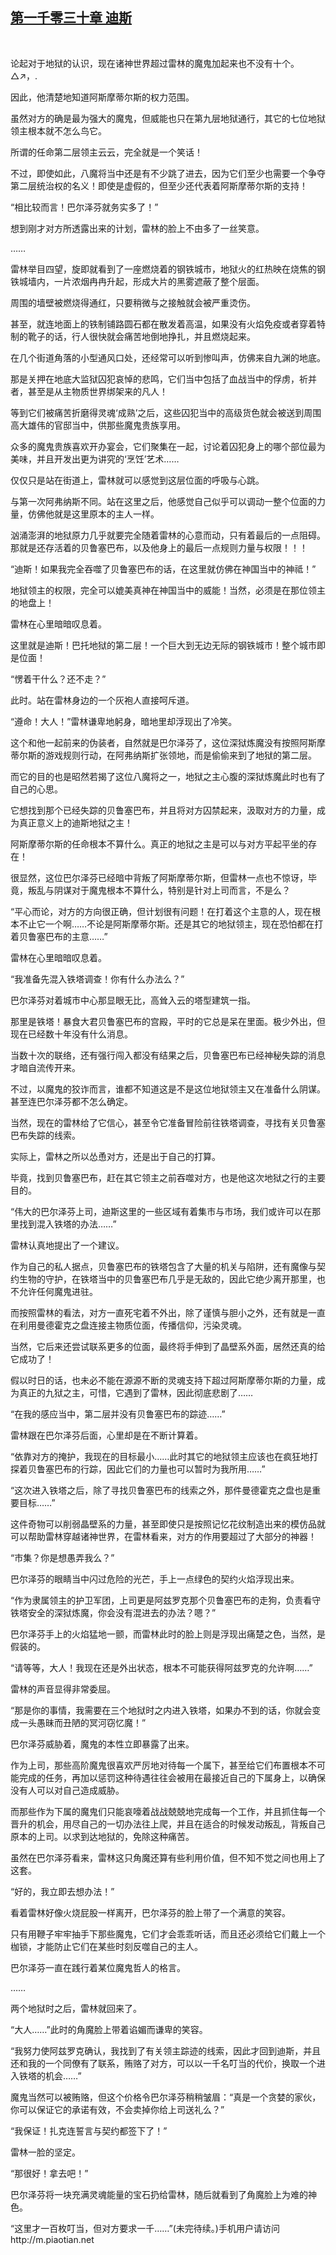 ## [第一千零三十章 迪斯](https://www.xxbiquge.com/11_11222/9045249.html)
﻿

  论起对于地狱的认识，现在诸神世界超过雷林的魔鬼加起来也不没有十个。△↗，.

  因此，他清楚地知道阿斯摩蒂尔斯的权力范围。

  虽然对方的确是最为强大的魔鬼，但威能也只在第九层地狱通行，其它的七位地狱领主根本就不怎么鸟它。

  所谓的任命第二层领主云云，完全就是一个笑话！

  不过，即使如此，八魔将当中还是有不少跳了进去，因为它们至少也需要一个争夺第二层统治权的名义！即使是虚假的，但至少还代表着阿斯摩蒂尔斯的支持！

  “相比较而言！巴尔泽芬就务实多了！”

  想到刚才对方所透露出来的计划，雷林的脸上不由多了一丝笑意。

  ……

  雷林举目四望，旋即就看到了一座燃烧着的钢铁城市，地狱火的红热映在烧焦的钢铁城墙内，一片浓烟冉冉升起，形成大片的黑雾遮蔽了整个层面。

  周围的墙壁被燃烧得通红，只要稍微与之接触就会被严重烫伤。

  甚至，就连地面上的铁制铺路圆石都在散发着高温，如果没有火焰免疫或者穿着特制的靴子的话，行人很快就会痛苦地倒地挣扎，并且燃烧起来。

  在几个街道角落的小型通风口处，还经常可以听到惨叫声，仿佛来自九渊的地底。

  那是关押在地底大监狱囚犯哀悼的悲鸣，它们当中包括了血战当中的俘虏，祈并者，甚至是从主物质世界绑架来的凡人！

  等到它们被痛苦折磨得灵魂‘成熟’之后，这些囚犯当中的高级货色就会被送到周围高大雄伟的官邸当中，供那些魔鬼贵族享用。

  众多的魔鬼贵族喜欢开办宴会，它们聚集在一起，讨论着囚犯身上的哪个部位最为美味，并且开发出更为讲究的‘烹饪’艺术……

  仅仅只是站在街道上，雷林就可以感觉到这层位面的呼吸与心跳。

  与第一次阿弗纳斯不同。站在这里之后，他感觉自己似乎可以调动一整个位面的力量，仿佛他就是这里原本的主人一样。

  汹涌澎湃的地狱原力几乎就要完全随着雷林的心意而动，只有着最后的一点阻碍。那就是还存活着的贝鲁塞巴布，以及他身上的最后一点规则力量与权限！！！

  “迪斯！如果我完全吞噬了贝鲁塞巴布的话，在这里就仿佛在神国当中的神祗！”

  地狱领主的权限，完全可以媲美真神在神国当中的威能！当然，必须是在那位领主的地盘上！

  雷林在心里暗暗叹息着。

  这里就是迪斯！巴托地狱的第二层！一个巨大到无边无际的钢铁城市！整个城市即是位面！

  “愣着干什么？还不走？”

  此时。站在雷林身边的一个灰袍人直接呵斥道。

  “遵命！大人！”雷林谦卑地躬身，暗地里却浮现出了冷笑。

  这个和他一起前来的伪装者，自然就是巴尔泽芬了，这位深狱炼魔没有按照阿斯摩蒂尔斯的游戏规则行动，在阿弗纳斯扩张领地，而是偷偷来到了地狱的第二层。

  而它的目的也是昭然若揭了这位八魔将之一，地狱之主心腹的深狱炼魔此时也有了自己的心思。

  它想找到那个已经失踪的贝鲁塞巴布，并且将对方囚禁起来，汲取对方的力量，成为真正意义上的迪斯地狱之主！

  阿斯摩蒂尔斯的任命根本不算什么。真正的地狱之主是可以与对方平起平坐的存在！

  很显然，这位巴尔泽芬已经暗中背叛了阿斯摩蒂尔斯，但雷林一点也不惊讶，毕竟，叛乱与阴谋对于魔鬼根本不算什么，特别是针对上司而言，不是么？

  “平心而论，对方的方向很正确，但计划很有问题！在打着这个主意的人，现在根本不止它一个啊……不论是阿斯摩蒂尔斯。还是其它的地狱领主，现在恐怕都在打着贝鲁塞巴布的主意……”

  雷林在心里暗暗叹息着。

  “我准备先混入铁塔调查！你有什么办法么？”

  巴尔泽芬对着城市中心那显眼无比，高耸入云的塔型建筑一指。

  那里是铁塔！暴食大君贝鲁塞巴布的宫殿，平时的它总是呆在里面。极少外出，但现在已经数十年没有什么消息。

  当数十次的联络，还有强行闯入都没有结果之后，贝鲁塞巴布已经神秘失踪的消息才暗自流传开来。

  不过，以魔鬼的狡诈而言，谁都不知道这是不是这位地狱领主又在准备什么阴谋。甚至连巴尔泽芬都不怎么确定。

  当然，现在的雷林给了它信心，甚至令它准备冒险前往铁塔调查，寻找有关贝鲁塞巴布失踪的线索。

  实际上，雷林之所以怂恿对方，还是出于自己的打算。

  毕竟，找到贝鲁塞巴布，赶在其它领主之前吞噬对方，也是他这次地狱之行的主要目的。

  “伟大的巴尔泽芬上司，迪斯这里的一些区域有着集市与市场，我们或许可以在那里找到混入铁塔的办法……”

  雷林认真地提出了一个建议。

  作为自己的私人据点，贝鲁塞巴布的铁塔包含了大量的机关与陷阱，还有魔像与契约生物的守护，在铁塔当中的贝鲁塞巴布几乎是无敌的，因此它绝少离开那里，也不允许任何魔鬼进驻。

  而按照雷林的看法，对方一直死宅着不外出，除了谨慎与胆小之外，还有就是一直在利用曼德霍克之盘连接主物质位面，传播信仰，污染灵魂。

  当然，它后来还尝试联系更多的位面，最终将手伸到了晶壁系外面，居然还真的给它成功了！

  假以时日的话，也未必不能在源源不断的灵魂支持下超过阿斯摩蒂尔斯的力量，成为真正的九狱之主，可惜，它遇到了雷林，因此彻底悲剧了……

  “在我的感应当中，第二层并没有贝鲁塞巴布的踪迹……”

  雷林跟在巴尔泽芬后面，心里却是在不断计算着。

  “依靠对方的掩护，我现在的目标最小……此时其它的地狱领主应该也在疯狂地打探着贝鲁塞巴布的行踪，因此它们的力量也可以暂时为我所用……”

  “这次进入铁塔之后，除了寻找贝鲁塞巴布的线索之外，那件曼德霍克之盘也是重要目标……”

  这件奇物可以削弱晶壁系的力量，甚至即使只是按照记忆花纹制造出来的模仿品就可以帮助雷林穿越诸神世界，在雷林看来，对方的作用要超过了大部分的神器！

  “市集？你是想愚弄我么？”

  巴尔泽芬的眼睛当中闪过危险的光芒，手上一点绿色的契约火焰浮现出来。

  “作为隶属领主的护卫军团，上司更是阿兹罗克那个贝鲁塞巴布的走狗，负责看守铁塔安全的深狱炼魔，你会没有混进去的办法？嗯？”

  巴尔泽芬手上的火焰猛地一颤，而雷林此时的脸上则是浮现出痛楚之色，当然，是假装的。

  “请等等，大人！我现在还是外出状态，根本不可能获得阿兹罗克的允许啊……”

  雷林的声音显得非常委屈。

  “那是你的事情，我需要在三个地狱时之内进入铁塔，如果办不到的话，你就会变成一头愚昧而丑陋的冥河窃忆魔！”

  巴尔泽芬威胁着，魔鬼的本性立即暴露了出来。

  作为上司，那些高阶魔鬼很喜欢严厉地对待每一个属下，甚至给它们布置根本不可能完成的任务，再加以惩罚这种待遇往往会被用在最接近自己的下属身上，以确保没有人可以对自己造成威胁。

  而那些作为下属的魔鬼们只能哀嚎着战战兢兢地完成每一个工作，并且抓住每一个晋升的机会，用尽自己的一切办法往上爬，并且在适合的时候发动叛乱，背叛自己原本的上司。以求到达地狱的，免除这种痛苦。

  虽然在巴尔泽芬看来，雷林这只角魔还算有些利用价值，但不知不觉之间也用上了这套。

  “好的，我立即去想办法！”

  看着雷林好像火烧屁股一样离开，巴尔泽芬的脸上带了一个满意的笑容。

  只有用鞭子牢牢抽手下那些魔鬼，它们才会乖乖听话，而且还必须给它们戴上一个枷锁，才能防止它们在某些时刻反噬自己的主人。

  巴尔泽芬一直在践行着某位魔鬼哲人的格言。

  ……

  两个地狱时之后，雷林就回来了。

  “大人……”此时的角魔脸上带着谄媚而谦卑的笑容。

  “我努力使阿兹罗克确认，我找到了有关领主踪迹的线索，因此才回到迪斯，并且还和我的一个同僚有了联系，贿赂了对方，可以以一千名叮当的代价，换取一个进入铁塔的机会……”

  魔鬼当然可以被贿赂，但这个价格令巴尔泽芬稍稍皱眉：“真是一个贪婪的家伙，你可以保证它的承诺有效，不会卖掉你给上司送礼么？”

  “我保证！扎克连誓言与契约都签下了！”

  雷林一脸的坚定。

  “那很好！拿去吧！”

  巴尔泽芬将一块充满灵魂能量的宝石扔给雷林，随后就看到了角魔脸上为难的神色。

  “这里才一百枚叮当，但对方要求一千……”(未完待续。)手机用户请访问http://m.piaotian.net
